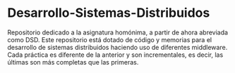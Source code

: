 # Desarrollo-Sistemas-Distribuidos
Repositorio dedicado a la asignatura homónima, a partir de ahora abreviada como DSD. Este repositorio está dotado de código y memorias para el desarrollo de sistemas distribuidos haciendo uso de diferentes middleware. Cada práctica es diferente de la anterior y son incrementales, es decir, las últimas son más completas que las primeras. 
